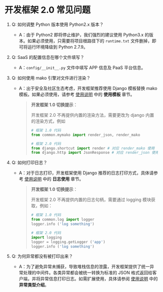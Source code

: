 # 开发框架 2.0 常见问题

1. Q: 如何调整 Python 版本使用 Python2.x 版本？

   - A：由于 Python2 即将停止维护，我们强烈的建议使用 Python3.x 的版本。如果必须使用，只需要将项目根路径下的 `runtime.txt` 文件删掉，即可将运行环境降级到 Python 2.7.9。

2. Q: SaaS 的配置信息在哪个文件填写？

   - A：`config/__init__.py` 文件中填写 APP 信息及 PaaS 平台信息。

3. Q: 如何使用 mako 引擎对文件进行渲染？

   - A：出于安全及社区生态考虑，开发框架推荐使用 Django 模板替换 mako 模板。如果必须使用，请参考 [使用说明](./framework2.md) 中的 **使用模板** 章节。

     > **开发框架 1.0 切换提示**：
     >
     > 开发框架 2.0 不再提供内置的渲染方法，需要更改为 django 内置的渲染方式，例如
     > ```python
     > # 框架 1.0 代码
     > from common.mymako import render_json, render_mako
     >
     > # 框架 2.0 代码
     > from django.shortcut import render # 对应 render_mako 使用
     > from django.http import JsonResponse # 对应 render_json 使用
     > ```


4. Q: 如何打印日志？

   - A：对于日志打印，开发框架使用 Django 推荐的日志打印方式，具体请参考 [使用说明](./framework2.md) 中的 **日志使用** 章节。

     > **开发框架 1.0 切换提示**：
     >
     > 开发框架 2.0 不再提供内置的日志句柄，需要通过 logging 模块获取，例如：
     >
     > ```python
     > # 框架 1.0 代码
     > from common.log import logger
     > logger.info ('log something')
     >
     > # 框架 2.0 代码
     > import logging
     > logger = logging.getLogger ('app')
     > logger.info ('log something')
     > ```



5. Q: 为何异常都没有被打印出来？

   - A：为了避免异常未捕获，导致堆栈信息的泄露，开发框架提供了统一异常处理的中间件。各类异常都会被统一转换为标准的 JSON 格式返回给客户端，并将异常信息打印日志。如需扩展使用，具体请参阅 [使用说明](./framework2.md) 中的 **异常类型介绍**。
